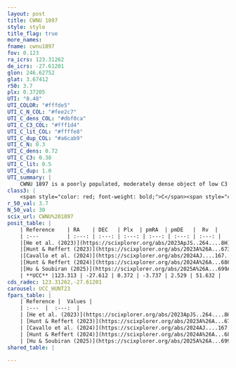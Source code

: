 ```yaml
---
layout: post
title: CWNU 1897
style: style
title_flag: true
more_names: 
fname: cwnu1897
fov: 0.123
ra_icrs: 123.31262
de_icrs: -27.61201
glon: 246.62752
glat: 3.67412
r50: 3.7
plx: 0.37205
UTI: "0.48"
UTI_COLOR: "#fffde5"
UTI_C_N_COL: "#fee2c7"
UTI_C_dens_COL: "#dbf0ca"
UTI_C_C3_COL: "#fff1d4"
UTI_C_lit_COL: "#ffffe8"
UTI_C_dup_COL: "#a6cab9"
UTI_C_N: 0.3
UTI_C_dens: 0.72
UTI_C_C3: 0.38
UTI_C_lit: 0.5
UTI_C_dup: 1.0
UTI_summary: |
    CWNU 1897 is a poorly populated, moderately dense object of low C3 quality. It was recently reported but it is moderately studied in the literature.
class3: |
    <span style="color: red; font-weight: bold;">C</span><span style="color: #FFC300; font-weight: bold;">B</span>
r_50_val: 3.7
N_50_val: 30
scix_url: CWNU%201897
posit_table: |
    | Reference    | RA    | DEC   | Plx  | pmRA  | pmDE   |  Rv  |
    | :---         | :---: | :---: | :---: | :---: | :---: | :---: |
    |[He et al. (2023)](https://scixplorer.org/abs/2023ApJS..264....8H) | 123.338 | -27.645 | 0.388 | -3.736 | 2.518 | 41.49 |
    |[Hunt & Reffert (2023)](https://scixplorer.org/abs/2023A%26A...673A.114H) | 123.305 | -27.606 | 0.341 | -3.747 | 2.559 | 49.442 |
    |[Cavallo et al. (2024)](https://scixplorer.org/abs/2024AJ....167...12C) | 123.308 | -27.615 | 0.337 | -- | -- | -- |
    |[Hunt & Reffert (2024)](https://scixplorer.org/abs/2024A%26A...686A..42H) | 123.305 | -27.606 | 0.341 | -3.747 | 2.559 | 49.442 |
    |[Hu & Soubiran (2025)](https://scixplorer.org/abs/2025A%26A...699A.246H) | 123.308 | -27.615 | -- | -- | -- | -- |
    | **UCC** |123.313 | -27.612 | 0.372 | -3.737 | 2.529 | 51.632 | 
cds_radec: 123.31262,-27.61201
carousel: UCC_HUNT23
fpars_table: |
    | Reference |  Values |
    | :---  |  :---:  |
    | [He et al. (2023)](https://scixplorer.org/abs/2023ApJS..264....8H) | `A0=0.4, m-M=12.2, logAge=8.85` |
    | [Hunt & Reffert (2023)](https://scixplorer.org/abs/2023A%26A...673A.114H) | `AV50=0.139, diffAV50=1.036, MOD50=12.093, logAge50=9.198` |
    | [Cavallo et al. (2024)](https://scixplorer.org/abs/2024AJ....167...12C) | `AV50=0.77, dMod50=11.74, logAge50=9.15, [Fe/H]50=-0.71` |
    | [Hunt & Reffert (2024)](https://scixplorer.org/abs/2024A%26A...686A..42H) | `MassJ=236.220` |
    | [Hu & Soubiran (2025)](https://scixplorer.org/abs/2025A%26A...699A.246H) | `MA22=-0.2, MA23f=-0.32, MA23g=-0.25, MZ23=-0.35, MK24=-0.3, MF24=-0.22` |
shared_table: |
    
---
```

